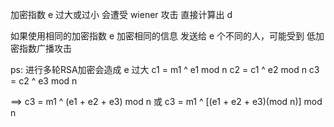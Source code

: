 加密指数 e 过大或过小 会遭受 wiener 攻击 直接计算出 d

如果使用相同的加密指数 e 加密相同的信息 发送给 e 个不同的人，可能受到 低加密指数广播攻击





ps: 进行多轮RSA加密会造成 e 过大
c1 = m1 ^ e1 mod n
c2 = c1 ^ e2 mod n
c3 = c2 ^ e3 mod n

==> c3 = m1 ^ (e1 + e2 + e3) mod n
或 c3 = m1 ^ [(e1 + e2 + e3)(mod n)] mod n
